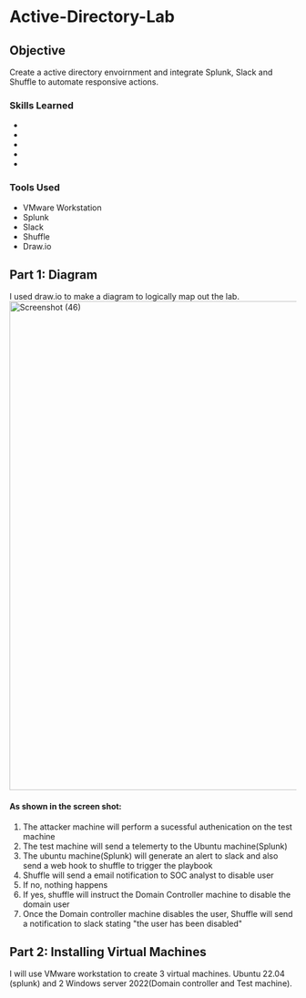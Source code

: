 # Active-Directory-Lab

## Objective
Create a active directory envoirnment and integrate Splunk, Slack and Shuffle to automate responsive actions.

### Skills Learned
- 
- 
- 
- 
- 

### Tools Used

- VMware Workstation
- Splunk
- Slack
- Shuffle
- Draw.io

## Part 1: Diagram
I used draw.io to make a diagram to logically map out the lab. 
<img width="2257" height="859" alt="Screenshot (46)" src="https://github.com/user-attachments/assets/049be0ce-a309-4ccc-a52e-498a2bd7112c" />

#### As shown in the screen shot:
1. The attacker machine will perform a sucessful authenication on the test machine 
2. The test machine will send a telemerty to the Ubuntu machine(Splunk)
3. The ubuntu machine(Splunk) will generate an alert to slack and also send a web hook to shuffle to trigger the playbook
4. Shuffle will send a email notification to SOC analyst to disable user 
5. If no, nothing happens
6. If yes, shuffle will instruct the Domain Controller machine to disable the domain user
7. Once the Domain controller machine disables the user, Shuffle will send a notification to slack stating "the user has been disabled"

## Part 2: Installing Virtual Machines
I will use VMware workstation to create 3 virtual machines. Ubuntu 22.04 (splunk) and 2 Windows server 2022(Domain controller and Test machine).





